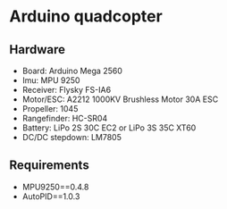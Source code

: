 # Arduino quadcopter

## Hardware
- Board: Arduino Mega 2560
- Imu: MPU 9250
- Receiver: Flysky FS-IA6 
- Motor/ESC: A2212 1000KV Brushless Motor 30A ESC 
- Propeller: 1045
- Rangefinder: HC-SR04
- Battery: LiPo 2S 30C EC2 or LiPo 3S 35C XT60
- DC/DC stepdown: LM7805

## Requirements
- MPU9250==0.4.8
- AutoPID==1.0.3

